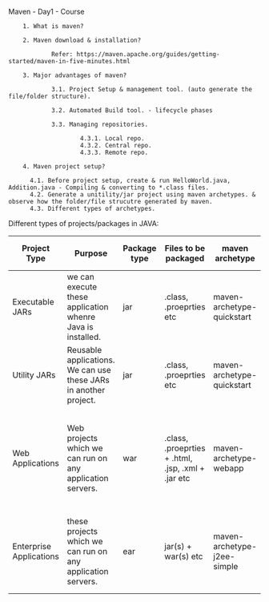 
Maven - Day1 - Course

        1. What is maven?

        2. Maven download & installation?
        
                Refer: https://maven.apache.org/guides/getting-started/maven-in-five-minutes.html

        3. Major advantages of maven?

                3.1. Project Setup & management tool. (auto generate the file/folder structure).                
                        
                3.2. Automated Build tool. - lifecycle phases
                
                3.3. Managing repositories.
                
                        4.3.1. Local repo.
                        4.3.2. Central repo.
                        4.3.3. Remote repo.

        4. Maven project setup?
        
          4.1. Before project setup, create & run HelloWorld.java, Addition.java - Compiling & converting to *.class files.
          4.2. Generate a unitility/jar project using maven archetypes. & observe how the folder/file strucutre generated by maven.
          4.3. Different types of archetypes.
          
Different types of projects/packages in JAVA:

| Project Type | Purpose | Package type | Files to be packaged | maven archetype | Where can excecute? |
| --- | --- | --- | --- | --- | --- |
| Executable JARs | we can execute these application whenre Java is installed. | jar | .class, .proeprties etc | maven-archetype-quickstart | Can execute on java installed machine |
| Utility JARs | Reusable applications. We can use these JARs in another project. | jar | .class, .proeprties etc | maven-archetype-quickstart | Can't execute, just reuse the login in another application |
| Web Applications | Web projects which we can run on any application servers. | war | .class, .proeprties + .html, .jsp, .xml + .jar etc | maven-archetype-webapp | Can be executed only on Application servers i.e., Tomcat, jboss, weblogic etc |
| Enterprise Applications | these projects which we can run on any application servers. | ear | jar(s) + war(s) etc | maven-archetype-j2ee-simple | Can be executed only on Application servers i.e., jboss, weblogic, WAS etc |
  
